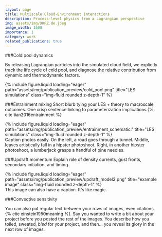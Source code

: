 ```yaml
---
layout: page
title: Multiscale Cloud-Environment Interactions
description: Process-level physics from a Lagrangian perspective
img: assets/img/DKRZ.de.jpeg
image_width: 1600
importance: 1
category: work
related_publications: true
---
```


###Cold pool dynamics

By releasing Lagrangian particles into the simulated cloud field, we explictly track the life cycle of cold pool, and diagnose the relative contribution from dynamic and thermodynamic factors.

<div class="row">
    <div class="col-md-7">
        {% include figure.liquid loading="eager" path="assets/img/publication_preview/cold_pool.png" title="LES simulations" class="img-fluid rounded z-depth-1" %}
    </div>
</div>

###Entrainment mixing
Short blurb tying your LES + theory to macroscale outcomes. One crisp sentence linking to parameterization implications.{% cite tian2016entrainment %}

<div class="row">
    <div class="col-md-7">
        {% include figure.liquid loading="eager" path="assets/img/publication_preview/entrainment_schematic." title="LES simulations" class="img-fluid rounded z-depth-1" %}
    </div>
</div>
<div class="caption">
    Caption photos easily. On the left, a road goes through a tunnel. Middle, leaves artistically fall in a hipster photoshoot. Right, in another hipster photoshoot, a lumberjack grasps a handful of pine needles.
</div>

###Updraft momentum
Explain role of density currents, gust fronts, secondary initiation, and timing.

<div class="row">
    <div class="col-sm mt-3 mt-md-0">
        {% include figure.liquid loading="eager" path="assets/img/publication_preview/updraft_model2.png" title="example image" class="img-fluid rounded z-depth-1" %}
    </div>
</div>
<div class="caption">
    This image can also have a caption. It's like magic.
</div>


###Convective sensitivity

You can also put regular text between your rows of images, even citations {% cite einstein1950meaning %}.
Say you wanted to write a bit about your project before you posted the rest of the images.
You describe how you toiled, sweated, _bled_ for your project, and then... you reveal its glory in the next row of images.


